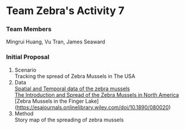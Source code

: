 # Team Zebra's Activity 7

### Team Members
Mingrui Huang, Vu Tran, James Seaward

### Initial Proposal
1. Scenario
<br>Tracking the spread of Zebra Mussels in The USA 
2. Data
<br>[Spatial and Temporal data of the zebra mussels](https://nas.er.usgs.gov/queries/collectioninfo.aspx?SpeciesID=5)
<br>[The Introduction and Spread of the Zebra Mussels in North America](http://csu.edu/cerc/documents/TheIntroductionandSpreadoftheZebraMusselinNorthAmerica.pdf)
<br>[Zebra Mussels in the Finger Lake] (https://esajournals.onlinelibrary.wiley.com/doi/10.1890/080020)
3. Method
<br>Story map of the spreading of zebra mussels







